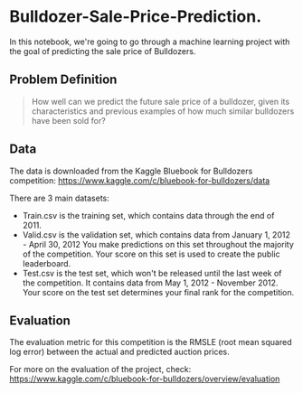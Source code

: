 # Bulldozer-Sale-Price-Prediction.

In this notebook, we're going to go through a machine learning project with the goal of predicting the sale price of Bulldozers.

## Problem Definition

> How well can we predict the future sale price of a bulldozer, given its characteristics and previous examples of how much similar bulldozers have been sold for?

## Data

The data is downloaded from the Kaggle Bluebook for Bulldozers competition: https://www.kaggle.com/c/bluebook-for-bulldozers/data

There are 3 main datasets:

* Train.csv is the training set, which contains data through the end of 2011.
* Valid.csv is the validation set, which contains data from January 1, 2012 - April 30, 2012 You make predictions on this set throughout the majority of the competition. Your score on this set is used to create the public leaderboard.
* Test.csv is the test set, which won't be released until the last week of the competition. It contains data from May 1, 2012 - November 2012. Your score on the test set determines your final rank for the competition.

## Evaluation

The evaluation metric for this competition is the RMSLE (root mean squared log error) between the actual and predicted auction prices.

For more on the evaluation of the project, check: https://www.kaggle.com/c/bluebook-for-bulldozers/overview/evaluation
